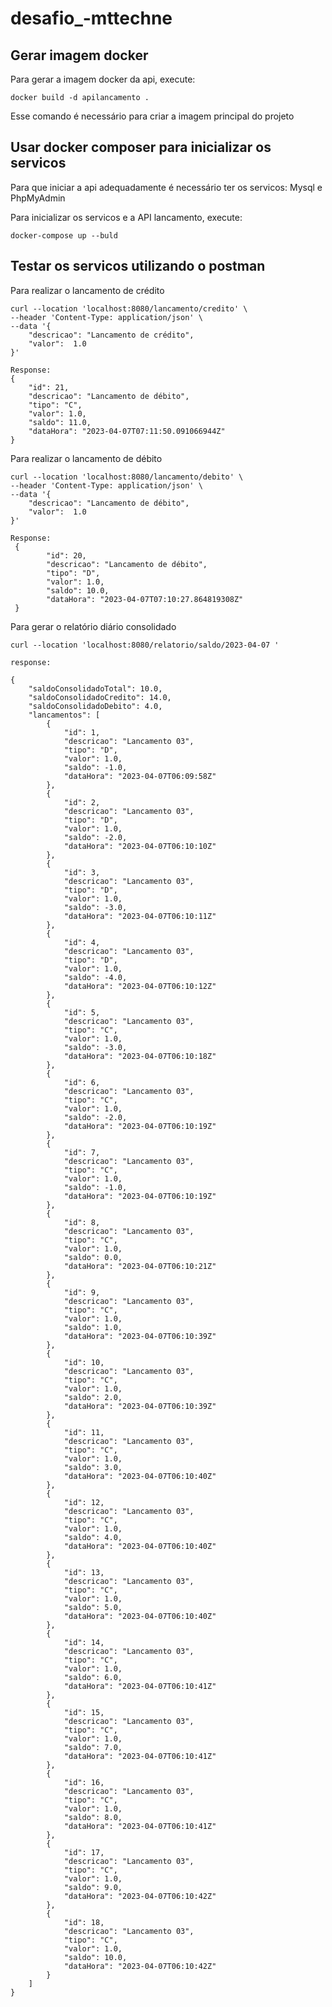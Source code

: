 # desafio_-mttechne

## Gerar imagem docker

Para gerar a imagem docker da api, execute:

    docker build -d apilancamento .

Esse comando é necessário para criar a imagem principal do projeto

## Usar docker composer para inicializar os servicos

Para que iniciar a api adequadamente é necessário ter os servicos: Mysql e PhpMyAdmin 

Para inicializar os servicos e a API lancamento, execute:

    docker-compose up --buld 


## Testar os servicos utilizando o postman 

Para realizar o lancamento de crédito 

    curl --location 'localhost:8080/lancamento/credito' \
    --header 'Content-Type: application/json' \
    --data '{
        "descricao": "Lancamento de crédito",
        "valor":  1.0
    }'

    Response: 
    {
        "id": 21,
        "descricao": "Lancamento de débito",
        "tipo": "C",
        "valor": 1.0,
        "saldo": 11.0,
        "dataHora": "2023-04-07T07:11:50.091066944Z"
    }

Para realizar o lancamento de débito 

   
    curl --location 'localhost:8080/lancamento/debito' \
    --header 'Content-Type: application/json' \
    --data '{
        "descricao": "Lancamento de débito",
        "valor":  1.0
    }'

    Response: 
     {
            "id": 20,
            "descricao": "Lancamento de débito",
            "tipo": "D",
            "valor": 1.0,
            "saldo": 10.0,
            "dataHora": "2023-04-07T07:10:27.864819308Z"
     }      


Para gerar o relatório diário consolidado 

    curl --location 'localhost:8080/relatorio/saldo/2023-04-07 '

    response: 

    {
        "saldoConsolidadoTotal": 10.0,
        "saldoConsolidadoCredito": 14.0,
        "saldoConsolidadoDebito": 4.0,
        "lancamentos": [
            {
                "id": 1,
                "descricao": "Lancamento 03",
                "tipo": "D",
                "valor": 1.0,
                "saldo": -1.0,
                "dataHora": "2023-04-07T06:09:58Z"
            },
            {
                "id": 2,
                "descricao": "Lancamento 03",
                "tipo": "D",
                "valor": 1.0,
                "saldo": -2.0,
                "dataHora": "2023-04-07T06:10:10Z"
            },
            {
                "id": 3,
                "descricao": "Lancamento 03",
                "tipo": "D",
                "valor": 1.0,
                "saldo": -3.0,
                "dataHora": "2023-04-07T06:10:11Z"
            },
            {
                "id": 4,
                "descricao": "Lancamento 03",
                "tipo": "D",
                "valor": 1.0,
                "saldo": -4.0,
                "dataHora": "2023-04-07T06:10:12Z"
            },
            {
                "id": 5,
                "descricao": "Lancamento 03",
                "tipo": "C",
                "valor": 1.0,
                "saldo": -3.0,
                "dataHora": "2023-04-07T06:10:18Z"
            },
            {
                "id": 6,
                "descricao": "Lancamento 03",
                "tipo": "C",
                "valor": 1.0,
                "saldo": -2.0,
                "dataHora": "2023-04-07T06:10:19Z"
            },
            {
                "id": 7,
                "descricao": "Lancamento 03",
                "tipo": "C",
                "valor": 1.0,
                "saldo": -1.0,
                "dataHora": "2023-04-07T06:10:19Z"
            },
            {
                "id": 8,
                "descricao": "Lancamento 03",
                "tipo": "C",
                "valor": 1.0,
                "saldo": 0.0,
                "dataHora": "2023-04-07T06:10:21Z"
            },
            {
                "id": 9,
                "descricao": "Lancamento 03",
                "tipo": "C",
                "valor": 1.0,
                "saldo": 1.0,
                "dataHora": "2023-04-07T06:10:39Z"
            },
            {
                "id": 10,
                "descricao": "Lancamento 03",
                "tipo": "C",
                "valor": 1.0,
                "saldo": 2.0,
                "dataHora": "2023-04-07T06:10:39Z"
            },
            {
                "id": 11,
                "descricao": "Lancamento 03",
                "tipo": "C",
                "valor": 1.0,
                "saldo": 3.0,
                "dataHora": "2023-04-07T06:10:40Z"
            },
            {
                "id": 12,
                "descricao": "Lancamento 03",
                "tipo": "C",
                "valor": 1.0,
                "saldo": 4.0,
                "dataHora": "2023-04-07T06:10:40Z"
            },
            {
                "id": 13,
                "descricao": "Lancamento 03",
                "tipo": "C",
                "valor": 1.0,
                "saldo": 5.0,
                "dataHora": "2023-04-07T06:10:40Z"
            },
            {
                "id": 14,
                "descricao": "Lancamento 03",
                "tipo": "C",
                "valor": 1.0,
                "saldo": 6.0,
                "dataHora": "2023-04-07T06:10:41Z"
            },
            {
                "id": 15,
                "descricao": "Lancamento 03",
                "tipo": "C",
                "valor": 1.0,
                "saldo": 7.0,
                "dataHora": "2023-04-07T06:10:41Z"
            },
            {
                "id": 16,
                "descricao": "Lancamento 03",
                "tipo": "C",
                "valor": 1.0,
                "saldo": 8.0,
                "dataHora": "2023-04-07T06:10:41Z"
            },
            {
                "id": 17,
                "descricao": "Lancamento 03",
                "tipo": "C",
                "valor": 1.0,
                "saldo": 9.0,
                "dataHora": "2023-04-07T06:10:42Z"
            },
            {
                "id": 18,
                "descricao": "Lancamento 03",
                "tipo": "C",
                "valor": 1.0,
                "saldo": 10.0,
                "dataHora": "2023-04-07T06:10:42Z"
            }
        ]
    }